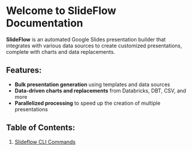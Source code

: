 # Welcome to SlideFlow Documentation

**SlideFlow** is an automated Google Slides presentation builder that integrates with various data sources to create customized presentations, complete with charts and data replacements.

## Features:
- **Bulk presentation generation** using templates and data sources
- **Data-driven charts and replacements** from Databricks, DBT, CSV, and more
- **Parallelized processing** to speed up the creation of multiple presentations

## Table of Contents:
1. [Slideflow CLI Commands](slideflow_cli.md)